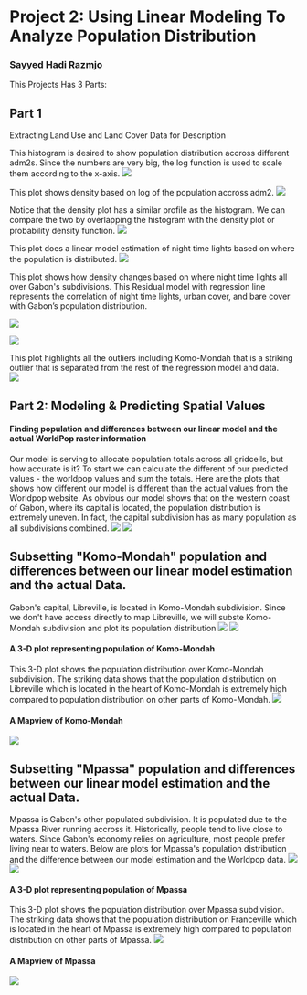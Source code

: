 # Project 2: Using Linear Modeling To Analyze Population Distribution
### Sayyed Hadi Razmjo

This Projects Has 3 Parts:

## Part 1
Extracting Land Use and Land Cover Data for Description

This histogram is desired to show population distribution accross different adm2s. Since the numbers are very big, the log function is used to scale them according to the x-axis. 
![](project2_part1_hitogram.png)

This plot shows density based on log of the population accross adm2. 
![](project2_part1_density.png)

Notice that the density plot has a similar profile as the histogram.  We can compare the two by overlapping the histogram with the density plot or probability density function. 
![](project2_part1_density&histogram.png)

This plot does a linear model estimation of night time lights based on where the population is distributed. 
![](project2_part1_ntl&pop19.png)

This plot shows how density changes based on where night time lights all over Gabon's subdivisions. This Residual model with regression line represents the correlation of night time lights, urban cover, and bare cover with Gabon’s population distribution.

![](project2_part1_ntl.png)

![](project2_part1_all_together.png)

This plot highlights all the outliers including Komo-Mondah that is a striking outlier that is separated from the rest of the regression model and data.  
![](Error_with_text.png)

## Part 2: Modeling & Predicting Spatial Values
#### Finding population and differences between our linear model and the actual WorldPop raster information
Our model is serving to allocate population totals across all gridcells, but how accurate is it?  To start we can calculate the different of our predicted values - the worldpop values and sum the totals. Here are the plots that shows how different our model is different than the actual values from the Worldpop website. As obvious our model shows that on the western coast of Gabon, where its capital is located, the population distribution is extremely uneven. In fact, the capital subdivision has as many population as all subdivisions combined. 
![](project2_part2_diff.png)
![](project2_part2_diff_pop.png)


## Subsetting "Komo-Mondah" population and differences between our linear model estimation and the actual Data.
Gabon's capital, Libreville, is located in Komo-Mondah subdivision. Since we don't have access directly to map Libreville, we will subste Komo-Mondah subdivision and plot its population distribution
![](project2_part2_Mondah_diff.png)
![](project2_part2_Mondah_pop.png)


#### A 3-D plot representing population of Komo-Mondah
This 3-D plot shows the population distribution over Komo-Mondah subdivision. The striking data shows that the population distribution on Libreville which is located in the heart of Komo-Mondah is extremely high compared to population distribution on other parts of Komo-Mondah. 
![](project2_part2_Mondah_3d_plot.PNG)


#### A Mapview of Komo-Mondah
![](Project2_part2_Mondah_mapview.png)


## Subsetting "Mpassa" population and differences between our linear model estimation and the actual Data.
Mpassa is Gabon's other populated subdivision. It is populated due to the Mpassa River running accross it. Historically, people tend to live close to waters. Since Gabon's economy relies on agriculture, most people prefer living near to waters. Below are plots for Mpassa's population distribution and the difference between our model estimation and the Worldpop data.
![](project2_part2_Mpassa_diff.png)
![](project2_part2_Mpassa_pop.png)


#### A 3-D plot representing population of Mpassa
This 3-D plot shows the population distribution over Mpassa subdivision. The striking data shows that the population distribution on Franceville which is located in the heart of Mpassa is extremely high compared to population distribution on other parts of Mpassa. 
![](project2_part2_Mpassa_3d_plot.PNG)


#### A Mapview of Mpassa
![](project2_part2_Mpassa_mapview.png)


